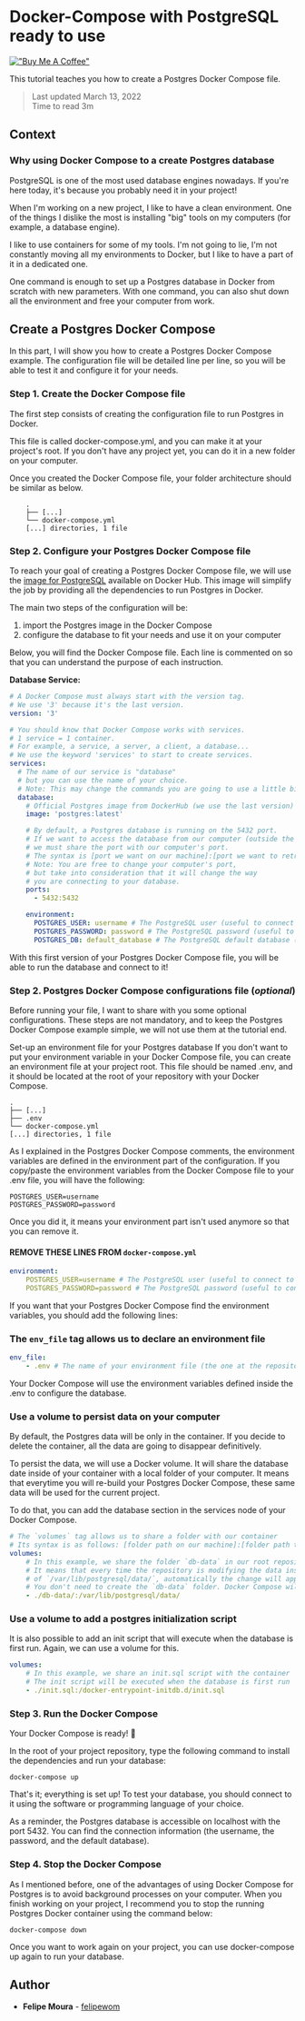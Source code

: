 # Docker-Compose with PostgreSQL ready to use

[!["Buy Me A Coffee"](https://www.buymeacoffee.com/assets/img/custom_images/orange_img.png)](https://www.buymeacoffee.com/felipewom)

This tutorial teaches you how to create a Postgres Docker Compose file.

>Last updated March 13, 2022 </br>
Time to read 3m

## Context

### Why using Docker Compose to a create Postgres database

PostgreSQL is one of the most used database engines nowadays. If you're here today, it's because you probably need it in your project!

When I'm working on a new project, I like to have a clean environment. One of the things I dislike the most is installing "big" tools on my computers (for example, a database engine).

I like to use containers for some of my tools. I'm not going to lie, I'm not constantly moving all my environments to Docker, but I like to have a part of it in a dedicated one.

One command is enough to set up a Postgres database in Docker from scratch with new parameters. With one command, you can also shut down all the environment and free your computer from work.

## Create a Postgres Docker Compose

In this part, I will show you how to create a Postgres Docker Compose example. The configuration file will be detailed line per line, so you will be able to test it and configure it for your needs.

### Step 1. Create the Docker Compose file

The first step consists of creating the configuration file to run Postgres in Docker.

This file is called docker-compose.yml, and you can make it at your project's root. If you don't have any project yet, you can do it in a new folder on your computer.

Once you created the Docker Compose file, your folder architecture should be similar as below.
```
    .
    ├── [...]
    └── docker-compose.yml
    [...] directories, 1 file
```

### Step 2. Configure your Postgres Docker Compose file

To reach your goal of creating a Postgres Docker Compose file, we will use the [image for PostgreSQL](https://hub.docker.com/_/postgres) available on Docker Hub.
This image will simplify the job by providing all the dependencies to run Postgres in Docker.

The main two steps of the configuration will be:

1. import the Postgres image in the Docker Compose
2. configure the database to fit your needs and use it on your computer

Below, you will find the Docker Compose file. Each line is commented on so that you can understand the purpose of each instruction.
  
**Database Service:**

```yaml
# A Docker Compose must always start with the version tag.
# We use '3' because it's the last version.
version: '3'

# You should know that Docker Compose works with services.
# 1 service = 1 container.
# For example, a service, a server, a client, a database...
# We use the keyword 'services' to start to create services.
services:
  # The name of our service is "database"
  # but you can use the name of your choice.
  # Note: This may change the commands you are going to use a little bit.
  database:
    # Official Postgres image from DockerHub (we use the last version)
    image: 'postgres:latest'

    # By default, a Postgres database is running on the 5432 port.
    # If we want to access the database from our computer (outside the container),
    # we must share the port with our computer's port.
    # The syntax is [port we want on our machine]:[port we want to retrieve in the container]
    # Note: You are free to change your computer's port,
    # but take into consideration that it will change the way
    # you are connecting to your database.
    ports:
      - 5432:5432

    environment:
      POSTGRES_USER: username # The PostgreSQL user (useful to connect to the database)
      POSTGRES_PASSWORD: password # The PostgreSQL password (useful to connect to the database)
      POSTGRES_DB: default_database # The PostgreSQL default database (automatically created at first launch)
```

With this first version of your Postgres Docker Compose file, you will be able to run the database and connect to it!

### Step 2. Postgres Docker Compose configurations file (_optional_)

Before running your file, I want to share with you some optional configurations. These steps are not mandatory, and to keep the Postgres Docker Compose example simple, we will not use them at the tutorial end.

Set-up an environment file for your Postgres database
If you don't want to put your environment variable in your Docker Compose file, you can create an environment file at your project root. This file should be named .env, and it should be located at the root of your repository with your Docker Compose.

    .
    ├── [...]
    ├── .env
    └── docker-compose.yml
    [...] directories, 1 file

As I explained in the Postgres Docker Compose comments, the environment variables are defined in the environment part of the configuration. If you copy/paste the environment variables from the Docker Compose file to your .env file, you will have the following:

```env
POSTGRES_USER=username
POSTGRES_PASSWORD=password
```

Once you did it, it means your environment part isn't used anymore so that you can remove it.

#### REMOVE THESE LINES FROM `docker-compose.yml`

```yaml
environment:
    POSTGRES_USER=username # The PostgreSQL user (useful to connect to the database)
    POSTGRES_PASSWORD=password # The PostgreSQL password (useful to connect to the database)
```

If you want that your Postgres Docker Compose find the environment variables, you should add the following lines:

### The `env_file` tag allows us to declare an environment file

```yaml
env_file:
    - .env # The name of your environment file (the one at the repository root)
```

Your Docker Compose will use the environment variables defined inside the .env to configure the database.

### Use a volume to persist data on your computer

By default, the Postgres data will be only in the container. If you decide to delete the container, all the data are going to disappear definitively.

To persist the data, we will use a Docker volume. It will share the database date inside of your container with a local folder of your computer. It means that everytime you will re-build your Postgres Docker Compose, these same data will be used for the current project.

To do that, you can add the database section in the services node of your Docker Compose.

```yaml
# The `volumes` tag allows us to share a folder with our container
# Its syntax is as follows: [folder path on our machine]:[folder path to retrieve in the container]
volumes:
    # In this example, we share the folder `db-data` in our root repository, with the default PostgreSQL data path
    # It means that every time the repository is modifying the data inside
    # of `/var/lib/postgresql/data/`, automatically the change will appear in `db-data`
    # You don't need to create the `db-data` folder. Docker Compose will do it for you
    - ./db-data/:/var/lib/postgresql/data/
```

### Use a volume to add a postgres initialization script

It is also possible to add an init script that will execute when the database is first run. Again, we can use a volume
for this.

```yaml
volumes:
    # In this example, we share an init.sql script with the container
    # The init script will be executed when the database is first run
    - ./init.sql:/docker-entrypoint-initdb.d/init.sql

```

### Step 3. Run the Docker Compose

Your Docker Compose is ready! 🚀

In the root of your project repository, type the following command to install the dependencies and run your database:

```shell
docker-compose up
```

That's it; everything is set up! To test your database, you should connect to it using the software or programming language of your choice.

As a reminder, the Postgres database is accessible on localhost with the port 5432. You can find the connection information (the username, the password, and the default database).

### Step 4. Stop the Docker Compose

As I mentioned before, one of the advantages of using Docker Compose for Postgres is to avoid background processes on your computer. When you finish working on your project, I recommend you to stop the running Postgres Docker container using the command below:

```shell
docker-compose down
```

Once you want to work again on your project, you can use docker-compose up again to run your database.

## Author

- **Felipe Moura** - [felipewom](https://github.com/felipewom)
